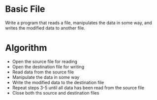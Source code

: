 # Basic File

Write a program that reads a file, manipulates the data in some way, and writes the modified data to another file.

# Algorithm
* Open the source file for reading
* Open the destination file for writing
* Read data from the source file
* Manipulate the data in some way
* Write the modified data to the destination file
* Repeat steps 3-5 until all data has been read from the source file
* Close both ths source and destination files
